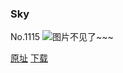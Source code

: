 ### Sky
No.1115
![图片不见了~~~](https://imgs.xkcd.com/comics/sky.png)

[原址](https://xkcd.com//1115) [下载](https://imgs.xkcd.com/comics/sky.png)

